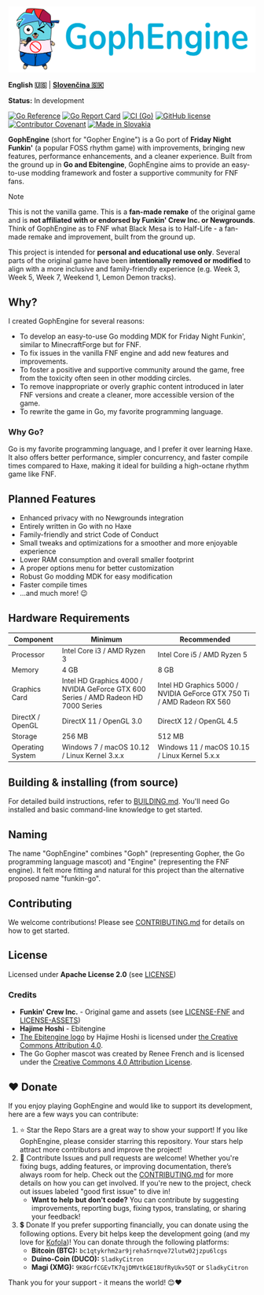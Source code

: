 <p align="center">
    <img src="docs/images/gophengine_logo.svg" alt="GophEngine logo">
</p>

**English 🇺🇸** | **[Slovenčina 🇸🇰](docs/README.sk.md)**

**Status:** In development

[![Go Reference](https://pkg.go.dev/badge/github.com/MatusOllah/gophengine.svg)](https://pkg.go.dev/github.com/MatusOllah/gophengine) [![Go Report Card](https://goreportcard.com/badge/github.com/MatusOllah/gophengine)](https://goreportcard.com/report/github.com/MatusOllah/gophengine) [![CI (Go)](https://github.com/MatusOllah/gophengine/actions/workflows/ci.yml/badge.svg)](https://github.com/MatusOllah/gophengine/actions/workflows/ci.yml) [![GitHub license](https://img.shields.io/github/license/MatusOllah/gophengine)](LICENSE) [![Contributor Covenant](https://img.shields.io/badge/Contributor%20Covenant-2.1-4baaaa.svg)](CODE_OF_CONDUCT.md) [![Made in Slovakia](https://raw.githubusercontent.com/pedromxavier/flag-badges/refs/heads/main/badges/SK.svg)](https://www.youtube.com/watch?v=UqXJ0ktrmh0)

**GophEngine** (short for "Gopher Engine") is a Go port of **Friday Night Funkin'** (a popular FOSS rhythm game) with improvements, bringing new features, performance enhancements, and a cleaner experience. Built from the ground up in **Go and Ebitengine**, GophEngine aims to provide an easy-to-use modding framework and foster a supportive community for FNF fans.

> [!NOTE]
> This is not the vanilla game. This is a **fan-made remake** of the original game and is **not affiliated with or endorsed by Funkin' Crew Inc. or Newgrounds**.
> Think of GophEngine as to FNF what Black Mesa is to Half-Life - a fan-made remake and improvement, built from the ground up.
>
> This project is intended for **personal and educational use only**.
> Several parts of the original game have been **intentionally removed or modified** to align with a more inclusive and family-friendly experience (e.g. Week 3, Week 5, Week 7, Weekend 1, Lemon Demon tracks).

## Why?

I created GophEngine for several reasons:

* To develop an easy-to-use Go modding MDK for Friday Night Funkin', similar to MinecraftForge but for FNF.
* To fix issues in the vanilla FNF engine and add new features and improvements.
* To foster a positive and supportive community around the game, free from the toxicity often seen in other modding circles.
* To remove inappropriate or overly graphic content introduced in later FNF versions and create a cleaner, more accessible version of the game.
* To rewrite the game in Go, my favorite programming language.

### Why Go?

Go is my favorite programming language, and I prefer it over learning Haxe.
It also offers better performance, simpler concurrency, and faster compile times compared to Haxe, making it ideal for building a high-octane rhythm game like FNF.

## Planned Features

* Enhanced privacy with no Newgrounds integration
* Entirely written in Go with no Haxe
* Family-friendly and strict Code of Conduct
* Small tweaks and optimizations for a smoother and more enjoyable experience
* Lower RAM consumption and overall smaller footprint
* A proper options menu for better customization
* Robust Go modding MDK for easy modification
* Faster compile times
* ...and much more! 😉

## Hardware Requirements

| Component         | Minimum                                                                            | Recommended                                                             |
|-------------------|------------------------------------------------------------------------------------|-------------------------------------------------------------------------|
| Processor         | Intel Core i3 / AMD Ryzen 3                                                        | Intel Core i5 / AMD Ryzen 5                                             |
| Memory            | 4 GB                                                                               | 8 GB                                                                    |
| Graphics Card     | Intel HD Graphics 4000 / NVIDIA GeForce GTX 600 Series / AMD Radeon HD 7000 Series | Intel HD Graphics 5000 / NVIDIA GeForce GTX 750 Ti / AMD Radeon RX 560  |
| DirectX / OpenGL  | DirectX 11 / OpenGL 3.0                                                            | DirectX 12 / OpenGL 4.5                                                 |
| Storage           | 256 MB                                                                             | 512 MB                                                                  |
| Operating System  | Windows 7 / macOS 10.12 / Linux Kernel 3.x.x                                       | Windows 11 / macOS 10.15 / Linux Kernel 5.x.x                           |

## Building & installing (from source)

For detailed build instructions, refer to [BUILDING.md](BUILDING.md).
You'll need Go installed and basic command-line knowledge to get started.

## Naming

The name "GophEngine" combines "Goph" (representing Gopher, the Go programming language mascot) and "Engine" (representing the FNF engine). It felt more fitting and natural for this project than the alternative proposed name "funkin-go".

## Contributing

We welcome contributions! Please see [CONTRIBUTING.md](CONTRIBUTING.md) for details on how to get started.

## License

Licensed under **Apache License 2.0** (see [LICENSE](LICENSE))

### Credits

* **Funkin' Crew Inc.** - Original game and assets (see [LICENSE-FNF](LICENSE-FNF) and [LICENSE-ASSETS](LICENSE-ASSETS))
* **Hajime Hoshi** - Ebitengine
* [The Ebitengine logo](https://ebitengine.org/images/logo.png) by Hajime Hoshi is licensed under [the Creative Commons Attribution 4.0](https://creativecommons.org/licenses/by/4.0/).
* The Go Gopher mascot was created by Renee French and is licensed under the [Creative Commons 4.0 Attribution License](https://creativecommons.org/licenses/by/4.0/).

## ❤️ Donate

If you enjoy playing GophEngine and would like to support its development, here are a few ways you can contribute:

1. ⭐ Star the Repo
    Stars are a great way to show your support! If you like GophEngine, please consider starring this repository. Your stars help attract more contributors and improve the project!
2. 🤝 Contribute
    Issues and pull requests are welcome! Whether you're fixing bugs, adding features, or improving documentation, there’s always room for help. Check out the [CONTRIBUTING.md](CONTRIBUTING.md) for more details on how you can get involved. If you're new to the project, check out issues labeled "good first issue" to dive in!
    * **Want to help but don't code?** You can contribute by suggesting improvements, reporting bugs, fixing typos, translating, or sharing your feedback!
3. 💲 Donate
    If you prefer supporting financially, you can donate using the following options. Every bit helps keep the development going (and my love for [Kofola](https://kofola.cz/en))!
    You can donate through the following platforms:
    * **Bitcoin (BTC):** `bc1qtykrhm2ar9jreha5rnqve72lutw02jzpu6lcgs`
    * **Duino-Coin (DUCO):** `SladkyCitron`
    * **Magi (XMG):** `9K8GrfCGEvTK7qjDMVtkGE18UfRyUkv5QT` or `SladkyCitron`

Thank you for your support - it means the world! 😊❤️
